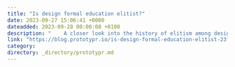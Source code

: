 ```yaml
---
title: "Is design formal education elitist?"
date: 2023-09-27 15:06:41 +0000
dateadded: 2023-09-28 00:00:08 +0100
description: "    A closer look into the history of elitism among design practitioners, why elitism still exists and it’s impact is on modern design society.  Continue reading on Prototypr »  "
link: "https://blog.prototypr.io/is-design-formal-education-elitist-23f5ff7f37bb?source=rss----eb297ea1161a---4"
category:
directory: _directory/prototypr.md
---
```

